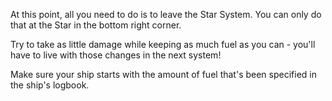 At this point, all you need to do is to leave the Star System. You can only do that at the Star in the bottom right corner.

Try to take as little damage while keeping as much fuel as you can - you'll have to live with those changes in the next system!

Make sure your ship starts with the amount of fuel that's been specified in the ship's logbook.
